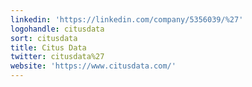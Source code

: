 ```yaml
---
linkedin: 'https://linkedin.com/company/5356039/%27'
logohandle: citusdata
sort: citusdata
title: Citus Data
twitter: citusdata%27
website: 'https://www.citusdata.com/'
---
```


